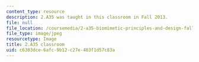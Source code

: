 ```yaml
---
content_type: resource
description: 2.A35 was taught in this classroom in Fall 2013.
file: null
file_location: /coursemedia/2-a35-biomimetic-principles-and-design-fall-2013/c6303dce6afc9b12c27e483f1d57c83a_2.A35_classroom.jpg
file_type: image/jpeg
resourcetype: Image
title: 2.A35 classroom
uid: c6303dce-6afc-9b12-c27e-483f1d57c83a
---
```

